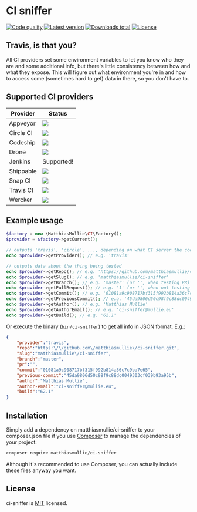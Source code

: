 # CI sniffer

[![Code quality](http://img.shields.io/scrutinizer/g/matthiasmullie/ci-sniffer.svg)](https://scrutinizer-ci.com/g/matthiasmullie/ci-sniffer)
[![Latest version](http://img.shields.io/packagist/v/matthiasmullie/ci-sniffer.svg)](https://packagist.org/packages/matthiasmullie/ci-sniffer)
[![Downloads total](http://img.shields.io/packagist/dt/matthiasmullie/ci-sniffer.svg)](https://packagist.org/packages/matthiasmullie/ci-sniffer)
[![License](http://img.shields.io/packagist/l/matthiasmullie/ci-sniffer.svg)](https://github.com/matthiasmullie/ci-sniffer/blob/master/LICENSE)


## Travis, is that you?

All CI providers set some environment variables to let you know who they are and
some additional info, but there's little consistency between how and what they
expose. This will figure out what environment you're in and how to access some
(sometimes hard to get) data in there, so you don't have to.


## Supported CI providers

Provider | Status
--- | ---
Appveyor | [![](https://ci.appveyor.com/api/projects/status/w770kc3jqcnhl0jt?svg=true)](https://ci.appveyor.com/project/matthiasmullie/ci-sniffer)
Circle CI | [![](https://circleci.com/gh/matthiasmullie/ci-sniffer.svg?style=svg)](https://circleci.com/gh/matthiasmullie/ci-sniffer)
Codeship | [![](https://codeship.com/projects/d65fa110-b318-0133-2330-0e52fcdb9711/status?branch=master)](https://codeship.com/projects/133591)
Drone | [![](https://drone.io/github.com/matthiasmullie/ci-sniffer/status.png)](https://drone.io/github.com/matthiasmullie/ci-sniffer)
Jenkins | Supported!
Shippable | [![](https://api.shippable.com/projects/56bdaae41895ca447473e35d/badge/master)](https://app.shippable.com/projects/56bdaae41895ca447473e35d)
Snap CI | [![](https://snap-ci.com/matthiasmullie/ci-sniffer/branch/master/build_image)](https://snap-ci.com/matthiasmullie/ci-sniffer)
Travis CI | [![](https://api.travis-ci.org/matthiasmullie/ci-sniffer.svg?branch=master)](https://travis-ci.org/matthiasmullie/ci-sniffer)
Wercker | [![](https://app.wercker.com/status/59efbc6ee4e16b13df426432000ad86a/s)](https://app.wercker.com/project/bykey/59efbc6ee4e16b13df426432000ad86a)


## Example usage

```php
$factory = new \MatthiasMullie\CI\Factory();
$provider = $factory->getCurrent();

// outputs 'travis', 'circle', ..., depending on what CI server the code is run
echo $provider->getProvider(); // e.g. 'travis'

// outputs data about the thing being tested
echo $provider->getRepo(); // e.g. 'https://github.com/matthiasmullie/ci-sniffer.git'
echo $provider->getSlug(); // e.g. 'matthiasmullie/ci-sniffer'
echo $provider->getBranch(); // e.g. 'master' (or '', when testing PR)
echo $provider->getPullRequest(); // e.g. '1' (or '', when not testing PR)
echo $provider->getCommit(); // e.g. '01081a9c908717bf315f992b814a36c7c9ba7e65'
echo $provider->getPreviousCommit(); // e.g. '45da9806d50c98f9c88dc0049303cf039b93a95b'
echo $provider->getAuthor(); // e.g. 'Matthias Mullie'
echo $provider->getAuthorEmail(); // e.g. 'ci-sniffer@mullie.eu'
echo $provider->getBuild(); // e.g. '62.1'
```

Or execute the binary (`bin/ci-sniffer`) to get all info in JSON format. E.g.:

```json
{
    "provider":"travis",
    "repo":"https:\/\/github.com\/matthiasmullie\/ci-sniffer.git",
    "slug":"matthiasmullie\/ci-sniffer",
    "branch":"master",
    "pr":"",
    "commit":"01081a9c908717bf315f992b814a36c7c9ba7e65",
    "previous-commit":"45da9806d50c98f9c88dc0049303cf039b93a95b",
    "author":"Matthias Mullie",
    "author-email":"ci-sniffer@mullie.eu",
    "build":"62.1"
}
```


## Installation

Simply add a dependency on matthiasmullie/ci-sniffer to your composer.json file
if you use [Composer](https://getcomposer.org/) to manage the dependencies of
your project:

```sh
composer require matthiasmullie/ci-sniffer
```

Although it's recommended to use Composer, you can actually include these files
anyway you want.


## License

ci-sniffer is [MIT](http://opensource.org/licenses/MIT) licensed.
